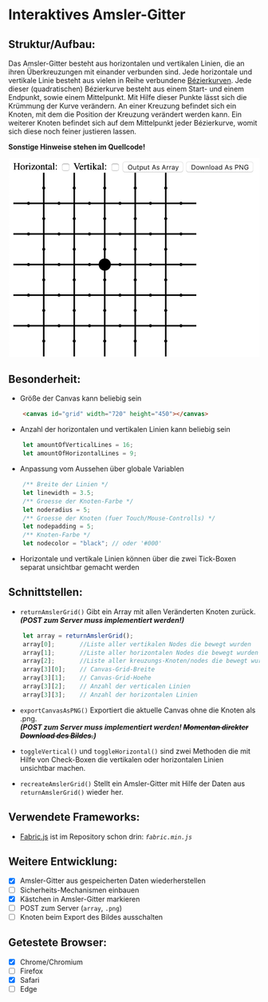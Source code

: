 # Interaktives Amsler-Gitter


## Struktur/Aufbau:
Das Amsler-Gitter besteht aus horizontalen und vertikalen Linien, die an ihren Überkreuzungen mit einander verbunden sind.
Jede horizontale und vertikale Linie besteht aus vielen in Reihe verbundene [Bézierkurven](https://de.m.wikipedia.org/wiki/Bézierkurve). 
Jede dieser (quadratischen) Bézierkurve besteht aus einem Start- und einem Endpunkt, sowie einem Mittelpunkt. Mit Hilfe dieser Punkte lässt sich die Krümmung der Kurve verändern. 
An einer Kreuzung befindet sich ein Knoten, mit dem die Position der Kreuzung verändert werden kann. Ein weiterer Knoten befindet sich auf dem Mittelpunkt jeder Bézierkurve, womit sich diese noch feiner justieren lassen. 

**Sonstige Hinweise stehen im Quellcode!**

![Amsler-Grid](grid.png)

## Besonderheit:
* Größe der Canvas kann beliebig sein    
```html 
    <canvas id="grid" width="720" height="450"></canvas>
```
* Anzahl der horizontalen und vertikalen Linien kann beliebig sein
```javascript
    let amountOfVerticalLines = 16;
    let amountOfHorizontalLines = 9;
```
* Anpassung vom Aussehen über globale Variablen
```javascript 
    /** Breite der Linien */
    let linewidth = 3.5;
    /** Groesse der Knoten-Farbe */
    let noderadius = 5;
    /** Groesse der Knoten (fuer Touch/Mouse-Controlls) */
    let nodepadding = 5;
    /** Knoten-Farbe */
    let nodecolor = "black"; // oder '#000'
```

* Horizontale und vertikale Linien können über die zwei Tick-Boxen separat unsichtbar gemacht werden 


## Schnittstellen:
* ```returnAmslerGrid()``` Gibt ein Array mit allen Veränderten Knoten zurück. <br>***(POST zum Server muss implementiert werden!)***
```javascript
    let array = returnAmslerGrid();
    array[0];       //Liste aller vertikalen Nodes die bewegt wurden
    array[1];       //Liste aller horizontalen Nodes die bewegt wurden
    array[2];       //Liste aller kreuzungs-Knoten/nodes die bewegt wurden     
    array[3][0];    // Canvas-Grid-Breite
    array[3][1];    // Canvas-Grid-Hoehe
    array[3][2];    // Anzahl der verticalen Linien
    array[3][3];    // Anzahl der horizontalen Linien
```

* ```exportCanvasAsPNG()``` Exportiert die aktuelle Canvas ohne die Knoten als .png. <br>***(POST zum Server muss implementiert werden! ~~Momentan direkter Download des Bildes.~~)***

* ```toggleVertical()``` und ```toggleHorizontal()``` sind zwei Methoden die mit Hilfe von Check-Boxen die vertikalen oder horizontalen Linien unsichtbar machen. 

* ```recreateAmslerGrid()``` Stellt ein Amsler-Gitter mit Hilfe der Daten aus ```returnAmslerGrid()``` wieder her.

## Verwendete Frameworks:
* [Fabric.js](http://www.fabricjs.com/) ist im Repository schon drin: *```fabric.min.js```*

## Weitere Entwicklung:
- [x] Amsler-Gitter aus gespeicherten Daten wiederherstellen
- [ ] Sicherheits-Mechanismen einbauen
- [x] Kästchen in Amsler-Gitter markieren
- [ ] POST zum Server (`array`, `.png`)
- [ ] Knoten beim Export des Bildes ausschalten

## Getestete Browser:
- [x] Chrome/Chromium
- [ ] Firefox
- [x] Safari
- [ ] Edge
